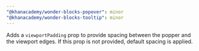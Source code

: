 ```yaml
---
"@khanacademy/wonder-blocks-popover": minor
"@khanacademy/wonder-blocks-tooltip": minor
---
```


Adds a `viewportPadding` prop to provide spacing between the popper and the viewport edges. If this prop is not provided, default spacing is applied.
